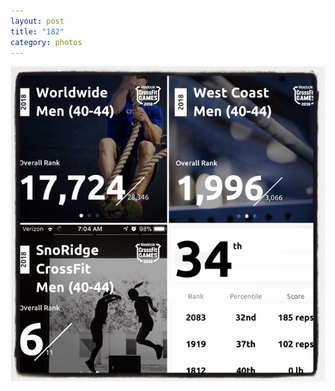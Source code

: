 ```yaml
---
layout: post
title: "182"
category: photos
---
```


[![182](/instagram/th-Bf_H2_sjCif.jpg)](https://www.instagram.com/p/Bf_H2_sjCif/)
